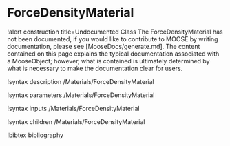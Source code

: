 <!-- MOOSE Documentation Stub: Remove this when content is added. -->

# ForceDensityMaterial

!alert construction title=Undocumented Class
The ForceDensityMaterial has not been documented, if you would like to contribute to MOOSE by
writing documentation, please see [MooseDocs/generate.md]. The content contained on this page explains
the typical documentation associated with a MooseObject; however, what is contained is ultimately
determined by what is necessary to make the documentation clear for users.

!syntax description /Materials/ForceDensityMaterial

!syntax parameters /Materials/ForceDensityMaterial

!syntax inputs /Materials/ForceDensityMaterial

!syntax children /Materials/ForceDensityMaterial

!bibtex bibliography
